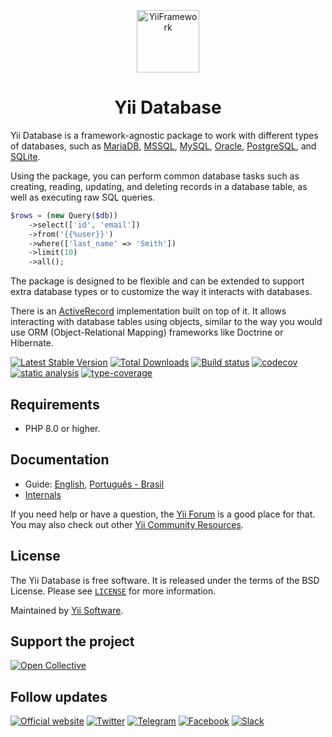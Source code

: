 <p align="center" style="text-align: center">
    <a href="https://github.com/yiisoft" target="_blank">
        <img src="https://yiisoft.github.io/docs/images/yii_logo.svg" height="100px" alt="YiiFramework">
    </a>
    <h1 align="center">Yii Database</h1>
</p>

Yii Database is a framework-agnostic package to work with different types of databases,
such as [MariaDB], [MSSQL], [MySQL], [Oracle], [PostgreSQL], and [SQLite].

Using the package, you can perform common database tasks such as creating, reading, updating, and deleting
records in a database table, as well as executing raw SQL queries.

```php
$rows = (new Query($db))  
    ->select(['id', 'email'])  
    ->from('{{%user}}')  
    ->where(['last_name' => 'Smith'])  
    ->limit(10)  
    ->all();
```

The package is designed to be flexible
and can be extended to support extra database types or to customize the way it interacts with databases.

There is an [ActiveRecord] implementation built on top of it.
It allows interacting with database tables using objects,
similar to the way you would use ORM (Object-Relational Mapping) frameworks like Doctrine or Hibernate.

[ActiveRecord]: https://github.com/yiisoft/active-record
[MariaDB]: https://mariadb.org
[MSSQL]: https://www.microsoft.com/sql-server
[MySQL]: https://www.mysql.com
[Oracle]: https://www.oracle.com/database
[PostgreSQL]: https://www.postgresql.org
[SQLite]: https://www.sqlite.org

[![Latest Stable Version](https://poser.pugx.org/yiisoft/db/v/stable.png)](https://packagist.org/packages/yiisoft/db)
[![Total Downloads](https://poser.pugx.org/yiisoft/db/downloads.png)](https://packagist.org/packages/yiisoft/db)
[![Build status](https://github.com/yiisoft/db/workflows/build/badge.svg)](https://github.com/yiisoft/db/actions?query=workflow%3Abuild)
[![codecov](https://codecov.io/gh/yiisoft/db/branch/master/graph/badge.svg?token=pRr4gci2qj)](https://codecov.io/gh/yiisoft/db)
[![static analysis](https://github.com/yiisoft/db/actions/workflows/static.yml/badge.svg?branch=dev)](https://github.com/yiisoft/db/actions/workflows/static.yml)
[![type-coverage](https://shepherd.dev/github/yiisoft/db/coverage.svg)](https://shepherd.dev/github/yiisoft/db)

## Requirements

- PHP 8.0 or higher.

## Documentation

- Guide: [English](docs/guide/en/README.md), [Português - Brasil](docs/guide/pt-BR/README.md)
- [Internals](docs/internals.md)

If you need help or have a question, the [Yii Forum](https://forum.yiiframework.com/c/yii-3-0/63) is a good place for that.
You may also check out other [Yii Community Resources](https://www.yiiframework.com/community).

## License

The Yii Database is free software. It is released under the terms of the BSD License.
Please see [`LICENSE`](./LICENSE.md) for more information.

Maintained by [Yii Software](https://www.yiiframework.com/).

## Support the project

[![Open Collective](https://img.shields.io/badge/Open%20Collective-sponsor-7eadf1?logo=open%20collective&logoColor=7eadf1&labelColor=555555)](https://opencollective.com/yiisoft)

## Follow updates

[![Official website](https://img.shields.io/badge/Powered_by-Yii_Framework-green.svg?style=flat)](https://www.yiiframework.com/)
[![Twitter](https://img.shields.io/badge/twitter-follow-1DA1F2?logo=twitter&logoColor=1DA1F2&labelColor=555555?style=flat)](https://twitter.com/yiiframework)
[![Telegram](https://img.shields.io/badge/telegram-join-1DA1F2?style=flat&logo=telegram)](https://t.me/yii3en)
[![Facebook](https://img.shields.io/badge/facebook-join-1DA1F2?style=flat&logo=facebook&logoColor=ffffff)](https://www.facebook.com/groups/yiitalk)
[![Slack](https://img.shields.io/badge/slack-join-1DA1F2?style=flat&logo=slack)](https://yiiframework.com/go/slack)
